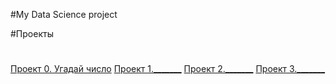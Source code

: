 #My Data Science project

#Проекты
#
[Проект 0. Угадай число](https://github.com/LukiyanK/Data-Science/tree/master/Project_0)
[Проект 1._______](______)
[Проект 2._______](______)
[Проект 3._______](______)